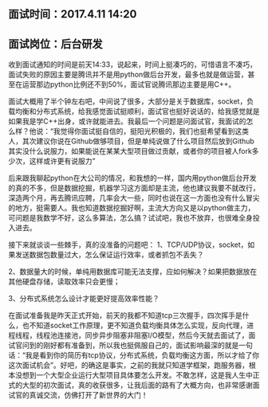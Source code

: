 ## 面试时间：2017.4.11 14:20
## 面试岗位：后台研发

收到面试通知的时间是前天14:33，说起来，时间上挺凑巧的，可惜语言不凑巧，面试失败的原因主要是腾讯并不是用python做后台开发，最多也就是做运营，甚至在运营那边python比例还不到50%，面试官说腾讯那边主要是用C++。

面试大概用了半个钟左右吧，中间说了很多，大部分是关于数据库，socket，负载均衡和分布式系统，给我感觉面试挺顺利，面试官也挺好说话的，给我感觉就是如果我是学C++出身，或许就能进去。我最后一个问题是问面试官，我面试的怎么样？他说：“我觉得你面试挺自信的，挺阳光积极的，我们也挺希望看到这类人，其次建议你说在Github做够项目，但是单纯说做了什么项目然后放到Github其实没什么说服力，如果能说在某某大型项目做过贡献，或者你的项目被人fork多少次，这样或许更有说服力”

后来跟我聊起python在大公司的情况，和我想的一样，国内用python做后台开发的真的不多，但是数据挖掘，机器学习这方面却是主流，他也建议我要不就改行，深造两个月，再去腾讯应聘，几率会大一些，同时也说在这一方面也没有什么冒尖的地方，挺需要人。我也知道数据挖掘好啊，主流大方向又是以python做主力，可问题是我数学不好，这么多算法，怎么搞？试试吧，我也不放弃，也很难全身投入进去。

接下来就谈谈一些棘手，真的没准备的问题吧：
1、TCP/UDP协议，socket，如果发送数据包数量过大，怎么保证运行效率，或者抓包不丢失？

2、数据量大的时候，单纯用数据库可能无法支撑，应如何解决？如果把数据放在其他硬盘存储，读取效率只会更慢；

3、分布式系统怎么设计才能更好提高效率性能？

在面试准备我是昨天正式开始，前天的我都不知道tcp三次握手，四次挥手是什么，也不知道socket工作原理，更不知道负载均衡具体怎么实现，反向代理，进程线程，线程池连接池，同步异步阻塞非阻塞I/O模型，然后今天就去面试了，面试官问到的刚好都有准备到，所以我也挺佩服自己的，面试影响最深的就是一句话：“我是看到你的简历有tcp协议，分布式系统，负载均衡这方面，所以才给了你这次面试机会”。好吧，的确这是事实，之前的我就只知道学框架，跑服务器，根本没想到一个大型企业运行大型项目具体要怎么开发。不敢怎样，这是我人生中正式的大型的初次面试，真的收获很多，让我后面的路有了大概方向，也非常感谢面试官的真诚交流，仿佛打开了新世界的大门！